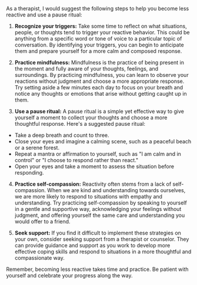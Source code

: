 As a therapist, I would suggest the following steps to help you become less reactive and use a pause ritual:

1. **Recognize your triggers:** Take some time to reflect on what situations, people, or thoughts tend to trigger your reactive behavior. This could be anything from a specific word or tone of voice to a particular topic of conversation. By identifying your triggers, you can begin to anticipate them and prepare yourself for a more calm and composed response.

2. **Practice mindfulness:** Mindfulness is the practice of being present in the moment and fully aware of your thoughts, feelings, and surroundings. By practicing mindfulness, you can learn to observe your reactions without judgment and choose a more appropriate response. Try setting aside a few minutes each day to focus on your breath and notice any thoughts or emotions that arise without getting caught up in them.

3. **Use a pause ritual:** A pause ritual is a simple yet effective way to give yourself a moment to collect your thoughts and choose a more thoughtful response. Here's a suggested pause ritual:

- Take a deep breath and count to three.
- Close your eyes and imagine a calming scene, such as a peaceful beach or a serene forest.
- Repeat a mantra or affirmation to yourself, such as "I am calm and in control" or "I choose to respond rather than react."
- Open your eyes and take a moment to assess the situation before responding.

4. **Practice self-compassion:** Reactivity often stems from a lack of self-compassion. When we are kind and understanding towards ourselves, we are more likely to respond to situations with empathy and understanding. Try practicing self-compassion by speaking to yourself in a gentle and supportive way, acknowledging your feelings without judgment, and offering yourself the same care and understanding you would offer to a friend.

5. **Seek support:** If you find it difficult to implement these strategies on your own, consider seeking support from a therapist or counselor. They can provide guidance and support as you work to develop more effective coping skills and respond to situations in a more thoughtful and compassionate way.

Remember, becoming less reactive takes time and practice. Be patient with yourself and celebrate your progress along the way.